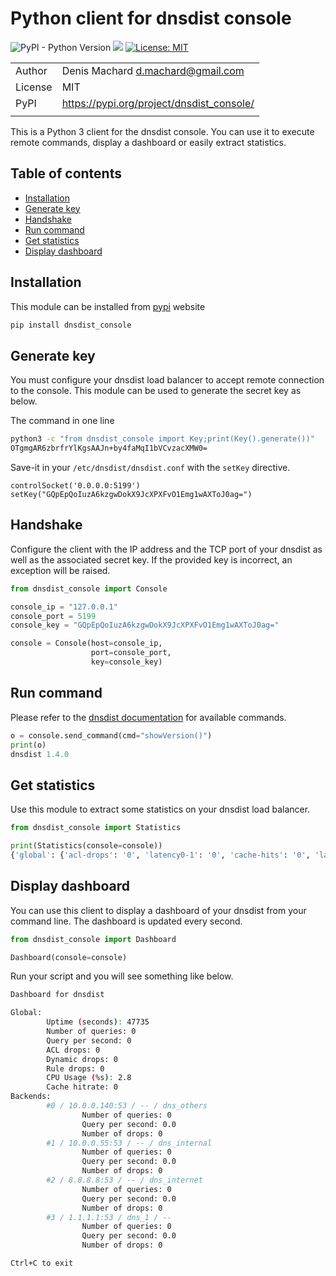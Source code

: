 # Python client for dnsdist console

![PyPI - Python Version](https://img.shields.io/pypi/pyversions/dnsdist-console)
![](https://github.com/dmachard/dnsdist_console/workflows/Publish%20to%20PyPI/badge.svg)
[![License: MIT](https://img.shields.io/badge/License-MIT-yellow.svg)](https://opensource.org/licenses/MIT)

| | |
| ------------- | ------------- |
| Author |  Denis Machard <d.machard@gmail.com> 
| License |  MIT | 
| PyPI |  https://pypi.org/project/dnsdist_console/ |
| | |

This is a Python 3 client for the dnsdist console. You can use it to execute remote commands, 
display a dashboard or easily extract statistics.


## Table of contents
* [Installation](#installation)
* [Generate key](#generate-key)
* [Handshake](#handshake)
* [Run command](#run-command)
* [Get statistics](#get-statistics)
* [Display dashboard](#display-dashboard)

## Installation

This module can be installed from [pypi](https://pypi.org/project/dnsdist_console/) website

```python
pip install dnsdist_console
```

## Generate key

You must configure your dnsdist load balancer to accept remote connection to the console.
This module can be used to generate the secret key as below.

The command in one line 

```bash
python3 -c "from dnsdist_console import Key;print(Key().generate())"
OTgmgAR6zbrfrYlKgsAAJn+by4faMqI1bVCvzacXMW0=
```

Save-it in your `/etc/dnsdist/dnsdist.conf` with the `setKey` directive.

```
controlSocket('0.0.0.0:5199')
setKey("GQpEpQoIuzA6kzgwDokX9JcXPXFvO1Emg1wAXToJ0ag=")
```

## Handshake

Configure the client with the IP address and the TCP port of your dnsdist as well as the associated secret key.
If the provided key is incorrect, an exception will be raised.

```python
from dnsdist_console import Console

console_ip = "127.0.0.1"
console_port = 5199
console_key = "GQpEpQoIuzA6kzgwDokX9JcXPXFvO1Emg1wAXToJ0ag="

console = Console(host=console_ip,
                  port=console_port, 
                  key=console_key)
```

## Run command

Please refer to the [dnsdist documentation](https://dnsdist.org/reference/config.html) for available commands.

```python
o = console.send_command(cmd="showVersion()")
print(o)
dnsdist 1.4.0

```

## Get statistics

Use this module to extract some statistics on your dnsdist load balancer.

```python
from dnsdist_console import Statistics

print(Statistics(console=console))
{'global': {'acl-drops': '0', 'latency0-1': '0', 'cache-hits': '0', 'latency1-10': '0', 'cache-misses': '0', 'latency10-50': '0', 'cpu-sys-msec': '60748', 'latency100-1000': '0', 'cpu-user-msec': '85918', 'latency50-100': '0', 'downstream-send-errors': '0', 'no-policy': '0', 'downstream-timeouts': '0', 'noncompliant-queries': '0', 'dyn-block-nmg-size': '0', 'noncompliant-responses': '0', 'dyn-blocked': '0', 'queries': '0', 'empty-queries': '0', 'rdqueries': '0', 'fd-usage': '26', 'real-memory-usage': '1224421376', 'frontend-noerror': '0', 'responses': '0', 'frontend-nxdomain': '0', 'rule-drop': '0', 'frontend-servfail': '0', 'rule-nxdomain': '0', 'latency-avg100': '0.0', 'rule-refused': '0', 'latency-avg1000': '0.0', 'rule-servfail': '0', 'latency-avg10000': '0.0', 'security-status': '0', 'latency-avg1000000': '0.0', 'self-answered': '0', 'latency-count': '0', 'servfail-responses': '0', 'latency-slow': '0', 'special-memory-usage': '83423232', 'latency-sum': '0', 'trunc-failures': '0', 'uptime': '67846'}, 'backends': [{'#': '0', 'name': '', 'address': '10.0.0.140:53', 'state': 'UP', 'qps': '0.0', 'qlim': '0', 'ord': '1', 'wt': '1', 'queries': '0', 'drops': '0', 'drate': '0.0', 'lat': '0.0', 'outstanding': '0', 'pools': 'dns_others'}, {'#': '1', 'name': '', 'address': '10.0.0.55:53', 'state': 'UP', 'qps': '0.0', 'qlim': '0', 'ord': '1', 'wt': '1', 'queries': '0', 'drops': '0', 'drate': '0.0', 'lat': '0.0', 'outstanding': '0', 'pools': 'dns_internal'}, {'#': '2', 'name': '', 'address': '8.8.8.8:53', 'state': 'UP', 'qps': '0.0', 'qlim': '0', 'ord': '1', 'wt': '1', 'queries': '0', 'drops': '0', 'drate': '0.0', 'lat': '0.0', 'outstanding': '0', 'pools': 'dns_internet'}, {'#': '3', 'name': 'dns1', 'address': '1.1.1.1:53', 'state': 'up', 'qps': '0.0', 'qlim': '0', 'ord': '1', 'wt': '1', 'queries': '0', 'drops': '0', 'drate': '0.0', 'lat': '0.0', 'outstanding': '0', 'pools': ''}]}
```

## Display dashboard

You can use this client to display a dashboard of your dnsdist from your command line.
The dashboard is updated every second.

```python
from dnsdist_console import Dashboard

Dashboard(console=console)
```

Run your script and you will see something like below.

```bash
Dashboard for dnsdist

Global:
        Uptime (seconds): 47735
        Number of queries: 0
        Query per second: 0
        ACL drops: 0
        Dynamic drops: 0
        Rule drops: 0
        CPU Usage (%s): 2.8
        Cache hitrate: 0
Backends:
        #0 / 10.0.0.140:53 / -- / dns_others
                Number of queries: 0
                Query per second: 0.0
                Number of drops: 0
        #1 / 10.0.0.55:53 / -- / dns_internal
                Number of queries: 0
                Query per second: 0.0
                Number of drops: 0
        #2 / 8.8.8.8:53 / -- / dns_internet
                Number of queries: 0
                Query per second: 0.0
                Number of drops: 0
        #3 / 1.1.1.1:53 / dns_1 / --
                Number of queries: 0
                Query per second: 0.0
                Number of drops: 0

Ctrl+C to exit
```